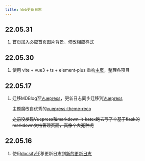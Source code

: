 ```yaml
---
title: Web更新日志
---
```

## 22.05.31

1. 首页加入必应首页图片背景，修改相应样式

## 22.05.30

1. 使用 vite + vue3 + ts + element-plus 重构[主页](https://yuany3721.top)，整理各项目

## 22.05.17

1. 迁移MDBlog至[Vuepress](http://blog.yuany3721.top)，更新日志同步迁移到[Vuepress](http://blog.yuany3721.top/updatelog)

    主题魔改自优秀的[vuepress-theme-reco](https://vuepress-theme-reco.recoluan.com)

    ~~之前没发现Vuepress和markdown-it-katex跑去写了个基于flask的markdown文档管理页面，真像个大冤种呢~~

## 22.05.16

1. 使用[docsify](https://github.com/docsifyjs/docsify/)迁移更新日志到[新的更新日志](http://updatelog.yuany3721.top)

